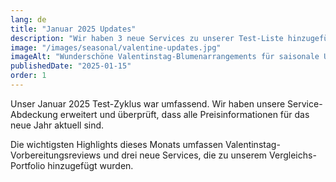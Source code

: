 ```yaml
---
lang: de
title: "Januar 2025 Updates"
description: "Wir haben 3 neue Services zu unserer Test-Liste hinzugefügt und die Preise bei allen großen Anbietern aktualisiert. Die Vorbereitungen für den Valentinstag laufen auf Hochtouren mit speziellen saisonalen Arrangements, die jetzt verfügbar sind."
image: "/images/seasonal/valentine-updates.jpg"
imageAlt: "Wunderschöne Valentinstag-Blumenarrangements für saisonale Updates"
publishedDate: "2025-01-15"
order: 1
---
```


Unser Januar 2025 Test-Zyklus war umfassend. Wir haben unsere Service-Abdeckung erweitert und überprüft, dass alle Preisinformationen für das neue Jahr aktuell sind.

Die wichtigsten Highlights dieses Monats umfassen Valentinstag-Vorbereitungsreviews und drei neue Services, die zu unserem Vergleichs-Portfolio hinzugefügt wurden.
